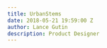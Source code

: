 ```yaml
---
title: UrbanStems
date: 2018-05-21 19:59:00 Z
author: Lance Gutin
description: Product Designer
---
```


